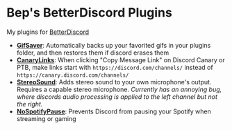 # Bep's BetterDiscord Plugins

My plugins for [BetterDiscord](https://github.com/rauenzi/BetterDiscordApp)

* [**GifSaver**](https://raw.githubusercontent.com/bepvte/bd-addons/main/plugins/gifsaver.plugin.js): Automatically backs up your favorited gifs in your plugins folder, and then restores them if discord erases them
* [**CanaryLinks**](https://raw.githubusercontent.com/bepvte/bd-addons/main/plugins/CanaryLinks.plugin.js): When clicking "Copy Message Link" on Discord Canary or PTB, make links start with `https://discord.com/channels/` instead of `https://canary.discord.com/channels/`
* [**StereoSound**](https://raw.githubusercontent.com/bepvte/bd-addons/main/plugins/StereoSound.plugin.js): Adds stereo sound to your own microphone's output. Requires a capable stereo microphone. *Currently has an annoying bug, where discords audio processing is applied to the left channel but not the right.*
* [**NoSpotifyPause**](https://raw.githubusercontent.com/bepvte/bd-addons/main/plugins/NoSpotifyPause.plugin.js): Prevents Discord from pausing your Spotify when streaming or gaming
